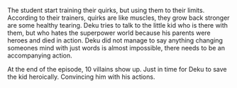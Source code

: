 The student start training their quirks, but using them to their limits. According to their trainers, quirks are like muscles, they grow back stronger are some healthy tearing. Deku tries to talk to the little kid who is there with them, but who hates the superpower world because his parents were heroes and died in action. Deku did not manage to say anything changing someones mind with just words is almost impossible, there needs to be an accompanying action. 

At the end of the episode, 10 villains show up. Just in time for Deku to save the kid heroically. Convincing him with his actions.